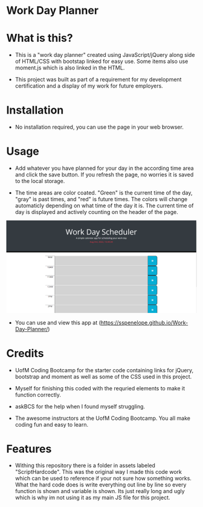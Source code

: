 # Work Day Planner

# What is this?
- This is a "work day planner" created using JavaScript/jQuery along side of HTML/CSS with bootstap linked for easy use. Some items also use moment.js which is also linked in the HTML.

- This project was built as part of a requirement for my development certification and a display of my work for future employers.

# Installation
- No installation required, you can use the page in your web browser.

# Usage
- Add whatever you have planned for your day in the according time area and click the save button. If you refresh the page, no worries it is saved to the local storage. 

- The time areas are color coated. "Green" is the current time of the day, "gray" is past times, and "red" is future times. The colors will change automaticly depending on what time of the day it is. The  current time of day is displayed and actively counting on the header of the page.

![alt text](./assets/images/workdayplannerscreenshot.png)

- You can use and view this app at (https://sspenelope.github.io/Work-Day-Planner/)

# Credits 
- UofM Coding Bootcamp for the starter code containing links for jQuery, bootstrap and moment as well as some of the CSS used in this project.

- Myself for finishing this coded with the requried elements to make it function correctly.

- askBCS for the help when I found myself struggling.

- The awesome instructors at the UofM Coding Bootcamp. You all make coding fun and easy to learn.

# Features
- Withing this repository there is a folder in assets labeled "ScriptHardcode". This was the original way I made this code work which can be used to reference if your not sure how something works. What the hard code does is write everything out line by line so every function 
is shown and variable is shown. Its just really long and ugly which is why im not using it as my main JS file for this project.